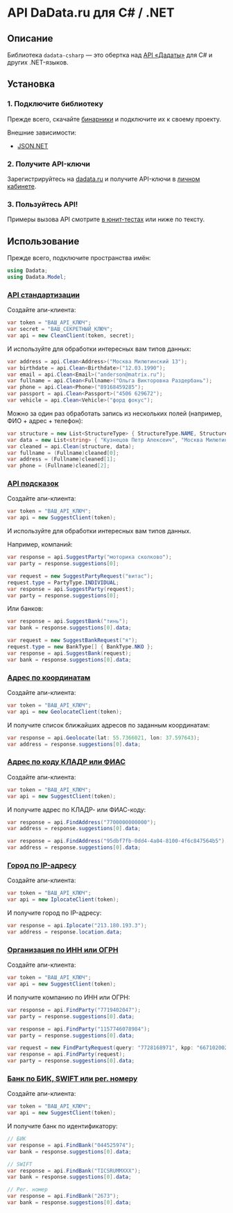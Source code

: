 API DaData.ru для C# / .NET
====================

Описание
---------------

Библиотека `dadata-csharp` — это обертка над [API «Дадаты»](https://dadata.ru/api/) для C# и других .NET-языков.

Установка
---------

### 1. Подключите библиотеку

Прежде всего, скачайте [бинарники](https://github.com/hflabs/dadata-csharp/releases/latest) и подключите их к своему проекту.

Внешние зависимости:

- [JSON.NET](http://james.newtonking.com/json)

### 2. Получите API-ключи

Зарегистрируйтесь на [dadata.ru](https://dadata.ru) и получите API-ключи в [личном кабинете](https://dadata.ru/profile/#info).

### 3. Пользуйтесь API!

Примеры вызова API смотрите [в юнит-тестах](https://github.com/hflabs/dadata-csharp/blob/master/Dadata.Test) или ниже по тексту.

Использование
---------

Прежде всего, подключите пространства имён:

```csharp
using Dadata;
using Dadata.Model;
```

### [API стандартизации](https://dadata.ru/api/clean/)

Создайте апи-клиента:

```csharp
var token = "ВАШ_API_КЛЮЧ";
var secret = "ВАШ_СЕКРЕТНЫЙ_КЛЮЧ";
var api = new CleanClient(token, secret);
```

И используйте для обработки интересных вам типов данных:

```csharp
var address = api.Clean<Address>("Москва Милютинский 13");
var birthdate = api.Clean<Birthdate>("12.03.1990");
var email = api.Clean<Email>("anderson@matrix.ru");
var fullname = api.Clean<Fullname>("Ольга Викторовна Раздербань");
var phone = api.Clean<Phone>("89168459285");
var passport = api.Clean<Passport>("4506 629672");
var vehicle = api.Clean<Vehicle>("форд фокус");
```

Можно за один раз обработать запись из нескольких полей (например, ФИО + адрес + телефон):

```csharp
var structure = new List<StructureType> { StructureType.NAME, StructureType.ADDRESS, StructureType.PHONE };
var data = new List<string> { "Кузнецов Петр Алексеич", "Москва Милютинский 13", "846)231.60.14" };
var cleaned = api.Clean(structure, data);
var fullname = (Fullname)cleaned[0];
var address = (Fullname)cleaned[1];
var phone = (Fullname)cleaned[2];
```

### [API подсказок](https://dadata.ru/api/suggest/)

Создайте апи-клиента:

```csharp
var token = "ВАШ_API_КЛЮЧ";
var api = new SuggestClient(token);
```

И используйте для обработки интересных вам типов данных.

Например, компаний:

```csharp
var response = api.SuggestParty("моторика сколково");
var party = response.suggestions[0];
```

```csharp
var request = new SuggestPartyRequest("витас");
request.type = PartyType.INDIVIDUAL;
var response = api.SuggestParty(request);
var party = response.suggestions[0];
```

Или банков:

```csharp
var response = api.SuggestBank("тинь");
var bank = response.suggestions[0].data;
```

```csharp
var request = new SuggestBankRequest("я");
request.type = new BankType[] { BankType.NKO };
var response = api.SuggestBank(request);
var bank = response.suggestions[0].data;
```

### [Адрес по координатам](https://dadata.ru/api/geolocate/)

Создайте апи-клиента:

```csharp
var token = "ВАШ_API_КЛЮЧ";
var api = new GeolocateClient(token);
```

И получите список ближайших адресов по заданным координатам:

```csharp
var response = api.Geolocate(lat: 55.7366021, lon: 37.597643);
var address = response.suggestions[0].data;
```

### [Адрес по коду КЛАДР или ФИАС](https://dadata.ru/api/find-address/)

Создайте апи-клиента:

```csharp
var token = "ВАШ_API_КЛЮЧ";
var api = new SuggestClient(token);
```

И получите адрес по КЛАДР- или ФИАС-коду:

```csharp
var response = api.FindAddress("7700000000000");
var address = response.suggestions[0].data;
```

```csharp
var response = api.FindAddress("95dbf7fb-0dd4-4a04-8100-4f6c847564b5");
var address = response.suggestions[0].data;
```

### [Город по IP-адресу](https://dadata.ru/api/iplocate/)

Создайте апи-клиента:

```csharp
var token = "ВАШ_API_КЛЮЧ";
var api = new IplocateClient(token);
```

И получите город по IP-адресу:

```csharp
var response = api.Iplocate("213.180.193.3");
var address = response.location.data;
```

### [Организация по ИНН или ОГРН](https://dadata.ru/api/find-party/)

Создайте апи-клиента:

```csharp
var token = "ВАШ_API_КЛЮЧ";
var api = new SuggestClient(token);
```

И получите компанию по ИНН или ОГРН:

```csharp
var response = api.FindParty("7719402047");
var party = response.suggestions[0].data;
```

```csharp
var response = api.FindParty("1157746078984");
var party = response.suggestions[0].data;
```

```csharp
var request = new FindPartyRequest(query: "7728168971", kpp: "667102002");
var response = api.FindParty(request);
var party = response.suggestions[0].data;
```

### [Банк по БИК, SWIFT или рег. номеру](https://dadata.ru/api/find-bank/)

Создайте апи-клиента:

```csharp
var token = "ВАШ_API_КЛЮЧ";
var api = new SuggestClient(token);
```

И получите банк по идентификатору:

```csharp
// БИК
var response = api.FindBank("044525974");
var bank = response.suggestions[0].data;
```

```csharp
// SWIFT
var response = api.FindBank("TICSRUMMXXX");
var bank = response.suggestions[0].data;
```

```csharp
// Рег. номер
var response = api.FindBank("2673");
var bank = response.suggestions[0].data;
```